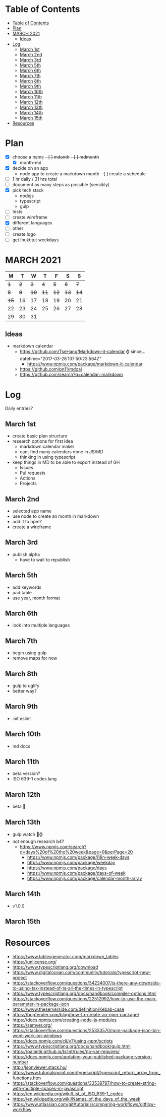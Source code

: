# Table of Contents

- [Table of Contents](#table-of-contents)
- [Plan](#plan)
- [MARCH 2021](#march-2021)
  - [Ideas](#ideas)
- [Log](#log)
  - [March 1st](#march-1st)
  - [March 2nd](#march-2nd)
  - [March 3rd](#march-3rd)
  - [March 5th](#march-5th)
  - [March 6th](#march-6th)
  - [March 7th](#march-7th)
  - [March 8th](#march-8th)
  - [March 9th](#march-9th)
  - [March 10th](#march-10th)
  - [March 11th](#march-11th)
  - [March 12th](#march-12th)
  - [March 13th](#march-13th)
  - [March 14th](#march-14th)
  - [March 15th](#march-15th)
- [Resources](#resources)

# Plan

- [x] choose a name
  ~~- [ ] mdonth~~
  ~~- [ ] mdmonth~~
  - [x] month-md
- [x] decide on an app
  - node app to create a markdown month
~~- [ ] create a schedule~~
- [ ] 1 hr daily / 31 hrs total
- [ ] document as many steps as possible (sensibly)
- [x] pick tech stack
  - nodejs
  - typescript
  - gulp
- [ ] tests
- [ ] create wireframe
- [x] different languages
- [ ] other
- [ ] create logo
- [ ] get Inuktitut weekdays

# MARCH 2021

| M      | T     | W      | T      | F      | S      | S      |
| ------ | ----- | ------ | ------ | ------ | ------ | ------ |
| ~~1~~  | ~~2~~ | ~~3~~  | ~~4~~  | ~~5~~  | ~~6~~  | ~~7~~  |
| ~~8~~  | ~~9~~ | ~~10~~ | ~~11~~ | ~~12~~ | ~~13~~ | ~~14~~ |
| ~~15~~ | 16    | 17     | 18     | 19     | 20     | 21     |
| 22     | 23    | 24     | 25     | 26     | 27     | 28     |
| 29     | 30    | 31     |        |        |        |        |


## Ideas

- markdown calendar
  - https://github.com/TseHang/Markdown-it-calendar ⌚ since... datetime="2017-03-28T07:50:23.564Z"
    - https://www.npmjs.com/package/markdown-it-calendar
  - https://github.com/pn11/mdcal
  - https://github.com/search?q=calendar+markdown

# Log

Daily entries?

## March 1st

- create basic plan structure
- research options for first idea
  - markdown calendar maker
  - cant find many calendars done in JS/MD
  - thinking in using typescript
- keep things in MD to be able to export instead of GH
  - Issues
  - Pul requests
  - Actions
  - Projects

## March 2nd

- selected app name
- use node to create an month in markdown
- add it to npm?
- create a wireframe

## March 3rd

- publish alpha
  - have to wait to republish

## March 5th

- add keywords
- pad table
- use year, month format

## March 6th

- look into multiple languages

## March 7th

- begin using gulp
- remove maps for now

## March 8th

- gulp to uglify
- better way?

## March 9th

- init eslint

## March 10th

- md docs

## March 11th

- beta version?
- ISO 639-1 codes lang

## March 12th

- beta 🥕

## March 13th

- gulp watch 🍺⌚
- not enough research b4?
  - https://www.npmjs.com/search?q=days%20of%20the%20week&page=0&perPage=20
    - https://www.npmjs.com/package/i18n-week-days
    - https://www.npmjs.com/package/weekday
    - https://www.npmjs.com/package/days
    - https://www.npmjs.com/package/days-of-week
    - https://www.npmjs.com/package/calendar-month-array

## March 14th

- v1.0.0

## March 15th



# Resources

- https://www.tablesgenerator.com/markdown_tables
- https://unlicense.org/
- https://www.typescriptlang.org/download
- https://www.digitalocean.com/community/tutorials/typescript-new-project
- https://stackoverflow.com/questions/34224007/is-there-any-downside-to-using-tsx-instead-of-ts-all-the-times-in-typescript
- https://www.typescriptlang.org/docs/handbook/compiler-options.html
- https://stackoverflow.com/questions/22512992/how-to-use-the-main-parameter-in-package-json
- https://www.theserverside.com/definition/Kebab-case
- https://bugfender.com/blog/how-to-create-an-npm-package/
- https://docs.npmjs.com/creating-node-js-modules
- https://semver.org/
- https://stackoverflow.com/questions/25333570/npm-package-json-bin-wont-work-on-windows
- https://docs.npmjs.com/cli/v7/using-npm/scripts
- https://www.typescriptlang.org/docs/handbook/gulp.html
- https://palantir.github.io/tslint/rules/no-var-requires/
- https://docs.npmjs.com/updating-your-published-package-version-number
- http://jsonviewer.stack.hu/
- https://www.tutorialspoint.com/typescript/typescript_return_array_from_functions.htm
- https://stackoverflow.com/questions/33539797/how-to-create-string-with-multiple-spaces-in-javascript
- https://en.wikipedia.org/wiki/List_of_ISO_639-1_codes
- https://en.wikipedia.org/wiki/Names_of_the_days_of_the_week
- https://www.atlassian.com/git/tutorials/comparing-workflows/gitflow-workflow
